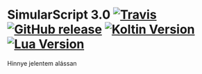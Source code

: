 # SimularScript 3.0 [![Travis](https://img.shields.io/travis/glorantq/simularscript.svg?style=flat-square)]() [![GitHub release](https://img.shields.io/github/release/glorantq/simularscript.svg?style=flat-square)]() [![Koltin Version](https://img.shields.io/badge/Kotlin-1.2.0--beta31-orange.svg?style=flat-square)]() [![Lua Version](https://img.shields.io/badge/Lua-5.2-00007C.svg?style=flat-square)]()
Hinnye jelentem alássan
